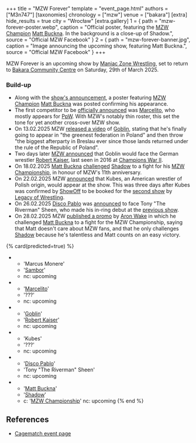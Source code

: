 +++
title = "MZW Forever"
template = "event_page.html"
authors = ["M3n747"]
[taxonomies]
chronology = ["mzw"]
venue = ["bakara"]
[extra]
hide_results = true
city = "Wrocław"
[extra.gallery]
1 = { path = "mzw-forever-poster.webp", caption = "Official poster, featuring the [MZW Champion](@/c/mzw-championship.md) [Matt Buckna](@/w/matt-buckna.md). In the background is a close-up of Shadow.", source = "Official MZW Facebook" }
2 = { path = "mzw-forever-banner.jpg", caption = "Image announcing the upcoming show, featuring Matt Buckna.", source = "Official MZW Facebook" }
+++

MZW Forever is an upcoming show by [Maniac Zone Wrestling](@/o/mzw.md), set to return to [Bakara Community Centre](@/v/bakara.md) on Saturday, 29th of March 2025.

### Build-up
* Along with the [show's announcement][announcement-post], a poster featuring [MZW Champion](@/c/mzw-championship.md) [Matt Buckna](@/w/matt-buckna.md) was posted confirming his appearance.
* The first competitor to be [officially announced][marcelito-announced] was [Marcelito](@/w/marcelito.md), who mostly appears for [PpW](@/o/ppw.md). With MZW's notably thin roster, this set the tone for yet another cross-over MZW show.
* On 13.02.2025 MZW [released a video][goblin-announces-himself] of [Goblin](@/w/goblin.md), stating that he's finally going to appear in "the greenest federation in Poland" and then throw "the biggest afterparty in Breslau ever since those lands returned under the rule of the Republic of Poland".
* Two days later [MZW announced][robert-kaiser-returns] that Goblin would face the German wrestler [Robert Kaiser](@/w/robert-kaiser.md), last seen in 2016 at [Champions War II](@/e/mzw/2016-01-10-mzw-champions-war-2.md).
* On 18.02.2025 [Matt Buckna](@/w/matt-buckna.md) [challenged][buckna-challenge] [Shadow](@/w/shadow.md) to a fight for his [MZW Championship](@/c/mzw-championship.md), in honour of MZW's 11th anniversary.
* On 22.02.2025 MZW [announced][kubes-announced] that Kubes, an American wrestler of Polish origin, would appear at the show. This was three days after Kubes was confirmed by [ShowOff](@/w/piotr-malecki.md) to be booked for the [second show](@/e/low/2025-04-06-low-2.md) by [Legacy of Wrestling](@/o/low.md).
* On 26.02.2025 [Disco Pablo](@/w/disco-pablo.md) was [announced][river-disco] to face Tony "The Riverman" Sheen, who made his in-ring debut at the [previous show](@/e/mzw/2024-10-12-mzw-no-time-to-die.md).
* On 28.02.2025 MZW [published a promo][aron-wyzywa-matta] by [Aron Wake](@/w/aron-wake.md) in which he challenged [Matt Buckna](@/w/matt-buckna.md) to a fight for the MZW Championship, saying that Matt doesn't care about MZW fans, and that he only challenges [Shadow](@/w/shadow.md) because he's talentless and Matt counts on an easy victory.

{% card(predicted=true) %}
- - 'Marcus Monere'
  - '[Sambor](@/w/sambor.md)'
  - nc: upcoming
- - '[Marcelito](@/w/marcelito.md)'
  - '???'
  - nc: upcoming
- - '[Goblin](@/w/goblin.md)'
  - '[Robert Kaiser](@/w/robert-kaiser.md)'
  - nc: upcoming
- - 'Kubes'
  - '???'
  - nc: upcoming
- - '[Disco Pablo](@/w/disco-pablo.md)'
  - 'Tony "The Riverman" Sheen'
  - nc: upcoming
- - '[Matt Buckna](@/w/matt-buckna.md)'
  - '[Shadow](@/w/shadow.md)'
  - c: '[MZW Championship](@/c/mzw-championship.md)'
    nc: upcoming
{% end %}

## References

* [Cagematch event page](https://www.cagematch.net/?id=1&nr=418717)

[announcement-post]: https://www.facebook.com/photo/?fbid=999843182174072&set=a.548442050647523
[marcelito-announced]: https://www.facebook.com/photo/?fbid=1032056675619389&set=a.548442050647523
[goblin-announces-himself]: https://www.facebook.com/ManiacZoneWrestling/videos/628974293412204
[robert-kaiser-returns]: https://www.facebook.com/photo/?fbid=1039386298219760&set=a.548442053980856
[buckna-challenge]: https://www.facebook.com/watch/?v=1168490531294590
[kubes-announced]: https://www.facebook.com/watch/?v=608002828704788
[river-disco]: https://www.facebook.com/photo?fbid=1047865304038526&set=a.548442050647523
[aron-wyzywa-matta]: https://www.facebook.com/watch/?v=9272743399471851
